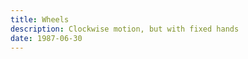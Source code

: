 ```yaml
---
title: Wheels
description: Clockwise motion, but with fixed hands
date: 1987-06-30
---
```


<client-only>
<RhythmWheels />
</client-only>
